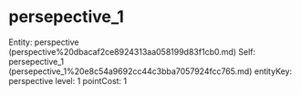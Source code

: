 # persepective_1

Entity: perspective (perspective%20dbacaf2ce8924313aa058199d83f1cb0.md)
Self: persepective_1 (persepective_1%20e8c54a9692cc44c3bba7057924fcc765.md)
entityKey: perspective
level: 1
pointCost: 1

[](Untitled%20e2399100dc3a4532921c79589001b14e.md)